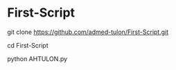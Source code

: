 # First-Script

git clone https://github.com/admed-tulon/First-Script.git

cd First-Script

python AHTULON.py
